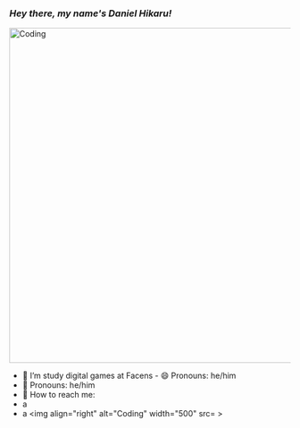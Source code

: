 ### **_Hey there, my name's Daniel Hikaru!_**
<img align="middle" alt="Coding" width="600" src= https://i.pinimg.com/originals/81/2b/ef/812bef685305e8bf6e8b7e54fa2012f4.gif>

- 📖 I’m study digital games at Facens - 😄 Pronouns: he/him
- 🦀 Pronouns: he/him
- 🥸 How to reach me: 
- a
- a
<img align="right" alt="Coding" width="500" src= >

